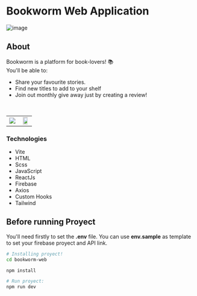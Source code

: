 # Bookworm Web Application
![image](https://user-images.githubusercontent.com/73697174/174844644-1549b230-833e-49b2-8290-34605f6af92a.png)
<br/>

## About
Bookworm is a platform for book-lovers! 📚<br/>
You'll be able to:
- Share your favourite stories.
- Find new titles to add to your shelf
- Join out monthly give away just by creating a review!
<br/>

<table>
  <tbody>
    <tr>
      <td align="center">
        <img src="https://user-images.githubusercontent.com/73697174/174842504-0b55ca11-0b3f-490a-bf54-76afdb9e054b.png" >
      </td>
      <td align="center">
        <img src="https://user-images.githubusercontent.com/73697174/174843606-7f2b4046-0920-4875-93ef-b5c7ab301744.png" width="75%">
      </td>
    </tr>
  </tbody>
</table>

### Technologies
- Vite 
- HTML
- Scss
- JavaScript
- ReactJs
- Firebase
- Axios
- Custom Hooks
- Tailwind


## Before running Proyect

You'll need firstly to set the **.env** file. You can use **env.sample** as template to set your firebase proyect and API link.

```bash
# Installing proyect!
cd bookworm-web

npm install

# Run proyect:
npm run dev

```
